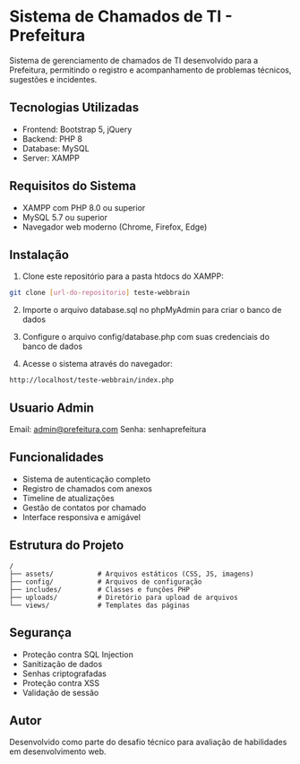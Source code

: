 # Sistema de Chamados de TI - Prefeitura

Sistema de gerenciamento de chamados de TI desenvolvido para a Prefeitura, permitindo o registro e acompanhamento de problemas técnicos, sugestões e incidentes.

## Tecnologias Utilizadas

- Frontend: Bootstrap 5, jQuery
- Backend: PHP 8
- Database: MySQL
- Server: XAMPP

## Requisitos do Sistema

- XAMPP com PHP 8.0 ou superior
- MySQL 5.7 ou superior
- Navegador web moderno (Chrome, Firefox, Edge)

## Instalação

1. Clone este repositório para a pasta htdocs do XAMPP:
```bash
git clone [url-do-repositorio] teste-webbrain
```

2. Importe o arquivo database.sql no phpMyAdmin para criar o banco de dados

3. Configure o arquivo config/database.php com suas credenciais do banco de dados

4. Acesse o sistema através do navegador:
```
http://localhost/teste-webbrain/index.php
```

## Usuario Admin

Email: admin@prefeitura.com
Senha: senhaprefeitura

## Funcionalidades

- Sistema de autenticação completo
- Registro de chamados com anexos
- Timeline de atualizações
- Gestão de contatos por chamado
- Interface responsiva e amigável

## Estrutura do Projeto

```
/
├── assets/           # Arquivos estáticos (CSS, JS, imagens)
├── config/           # Arquivos de configuração
├── includes/         # Classes e funções PHP
├── uploads/          # Diretório para upload de arquivos
└── views/            # Templates das páginas
```

## Segurança

- Proteção contra SQL Injection
- Sanitização de dados
- Senhas criptografadas
- Proteção contra XSS
- Validação de sessão

## Autor

Desenvolvido como parte do desafio técnico para avaliação de habilidades em desenvolvimento web.
